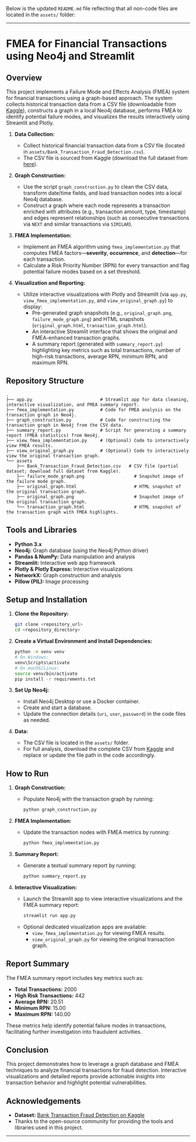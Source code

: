 Below is the updated `README.md` file reflecting that all non-code files are located in the `assets/` folder:

---

# FMEA for Financial Transactions using Neo4j and Streamlit

## Overview
This project implements a Failure Mode and Effects Analysis (FMEA) system for financial transactions using a graph-based approach. The system collects historical transaction data from a CSV file (downloadable from [Kaggle](https://www.kaggle.com/datasets/marusagar/bank-transaction-fraud-detection)), constructs a graph in a local Neo4j database, performs FMEA to identify potential failure modes, and visualizes the results interactively using Streamlit and Plotly.


1. **Data Collection:**  
   - Collect historical financial transaction data from a CSV file (located in `assets/Bank_Transaction_Fraud_Detection.csv`).  
   - The CSV file is sourced from Kaggle (download the full dataset from [here](https://www.kaggle.com/datasets/marusagar/bank-transaction-fraud-detection)).

2. **Graph Construction:**  
   - Use the script `graph_construction.py` to clean the CSV data, transform date/time fields, and load transaction nodes into a local Neo4j database.  
   - Construct a graph where each node represents a transaction enriched with attributes (e.g., transaction amount, type, timestamp) and edges represent relationships (such as consecutive transactions via `NEXT` and similar transactions via `SIMILAR`).

3. **FMEA Implementation:**  
   - Implement an FMEA algorithm using `fmea_implementation.py` that computes FMEA factors—**severity**, **occurrence**, and **detection**—for each transaction.  
   - Calculate a Risk Priority Number (RPN) for every transaction and flag potential failure modes based on a set threshold.

4. **Visualization and Reporting:**  
   - Utilize interactive visualizations with Plotly and Streamlit (via `app.py`, `view_fmea_implementation.py`, and `view_original_graph.py`) to display:
     - Pre-generated graph snapshots (e.g., `original_graph.png`, `failure_mode_graph.png`) and HTML snapshots (`original_graph.html`, `transaction_graph.html`).
     - An interactive Streamlit interface that shows the original and FMEA-enhanced transaction graphs.
     - A summary report (generated with `summary_report.py`) highlighting key metrics such as total transactions, number of high-risk transactions, average RPN, minimum RPN, and maximum RPN.




## Repository Structure

```
.
├── app.py                          # Streamlit app for data cleaning, interactive visualization, and FMEA summary report.
├── fmea_implementation.py          # Code for FMEA analysis on the transaction graph in Neo4j.
├── graph_construction.py           # Code for constructing the transaction graph in Neo4j from the CSV data.
├── summary_report.py               # Script for generating a summary report (FMEA statistics) from Neo4j.
├── view_fmea_implementation.py     # (Optional) Code to interactively view FMEA results.
├── view_original_graph.py          # (Optional) Code to interactively view the original transaction graph.
└── assets
    ├── Bank_Transaction_Fraud_Detection.csv   # CSV file (partial dataset; download full dataset from Kaggle).
    ├── failure_mode_graph.png                   # Snapshot image of the failure mode graph.
    ├── original_graph.html                      # HTML snapshot of the original transaction graph.
    ├── original_graph.png                       # Snapshot image of the original transaction graph.
    └── transaction_graph.html                   # HTML snapshot of the transaction graph with FMEA highlights.
```

## Tools and Libraries
- **Python 3.x**
- **Neo4j:** Graph database (using the Neo4j Python driver)
- **Pandas & NumPy:** Data manipulation and analysis
- **Streamlit:** Interactive web app framework
- **Plotly & Plotly Express:** Interactive visualizations
- **NetworkX:** Graph construction and analysis
- **Pillow (PIL):** Image processing

## Setup and Installation

1. **Clone the Repository:**
   ```bash
   git clone <repository_url>
   cd <repository_directory>
   ```

2. **Create a Virtual Environment and Install Dependencies:**
   ```bash
   python -m venv venv
   # On Windows:
   venv\Scripts\activate
   # On macOS/Linux:
   source venv/bin/activate
   pip install -r requirements.txt
   ```


3. **Set Up Neo4j:**
   - Install Neo4j Desktop or use a Docker container.
   - Create and start a database.
   - Update the connection details (`uri`, `user`, `password`) in the code files as needed.

4. **Data:**
   - The CSV file is located in the `assets/` folder.
   - For full analysis, download the complete CSV from [Kaggle](https://www.kaggle.com/datasets/marusagar/bank-transaction-fraud-detection) and replace or update the file path in the code accordingly.

## How to Run

1. **Graph Construction:**
   - Populate Neo4j with the transaction graph by running:
     ```bash
     python graph_construction.py
     ```

2. **FMEA Implementation:**
   - Update the transaction nodes with FMEA metrics by running:
     ```bash
     python fmea_implementation.py
     ```

3. **Summary Report:**
   - Generate a textual summary report by running:
     ```bash
     python summary_report.py
     ```

4. **Interactive Visualization:**
   - Launch the Streamlit app to view interactive visualizations and the FMEA summary report:
     ```bash
     streamlit run app.py
     ```
   - Optional dedicated visualization apps are available:
     - `view_fmea_implementation.py` for viewing FMEA results.
     - `view_original_graph.py` for viewing the original transaction graph.

## Report Summary
The FMEA summary report includes key metrics such as:
- **Total Transactions:** 2000
- **High Risk Transactions:** 442
- **Average RPN:** 20.51
- **Minimum RPN:** 15.00
- **Maximum RPN:** 140.00

These metrics help identify potential failure modes in transactions, facilitating further investigation into fraudulent activities.

## Conclusion
This project demonstrates how to leverage a graph database and FMEA techniques to analyze financial transactions for fraud detection. Interactive visualizations and detailed reports provide actionable insights into transaction behavior and highlight potential vulnerabilities.


## Acknowledgements
- **Dataset:** [Bank Transaction Fraud Detection on Kaggle](https://www.kaggle.com/datasets/marusagar/bank-transaction-fraud-detection)
- Thanks to the open-source community for providing the tools and libraries used in this project.

---
